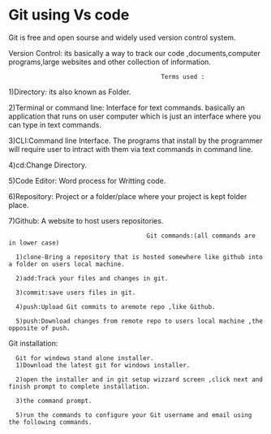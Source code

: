 # Git using Vs code
Git is free and open sourse and widely used version control system.

Version Control:
   its basically a way to track our code ,documents,computer programs,large websites and other collection of information.
  

                                              Terms used :
1)Directory:
      its also known as Folder.
      
2)Terminal or command line:
      Interface for text commands.
      basically an application that runs on user computer which is just an interface where you can type in text commands.
      
3)CLI:Command line Interface.
      The programs that install by the programmer will require user to intract with them via text commands in command line.
      
4)cd:Change Directory.

5)Code Editor:
      Word process for Writting code.
      
6)Repository:
      Project or a folder/place where your project is kept folder place.
      
7)Github:
      A website to host users repositories.
      
      
      
      
                                          Git commands:(all commands are in lower case)

      1)clone-Bring a repository that is hosted somewhere like github into a folder on users local machine.
      
      2)add:Track your files and changes in git.
      
      3)commit:save users files in git.
      
      4)push:Upload Git commits to aremote repo ,like Github.
      
      5)push:Download changes from remote repo to users local machine ,the opposite of push.
      
      
      
 
Git installation:

      Git for windows stand alone installer.
      1)Download the latest git for windows installer.
      
      2)open the installer and in git setup wizzard screen ,click next and finish prompt to complete installation.
      
      3)the command prompt.
      
      5)run the commands to configure your Git username and email using the following commands.
      
      
      
      
      

 
